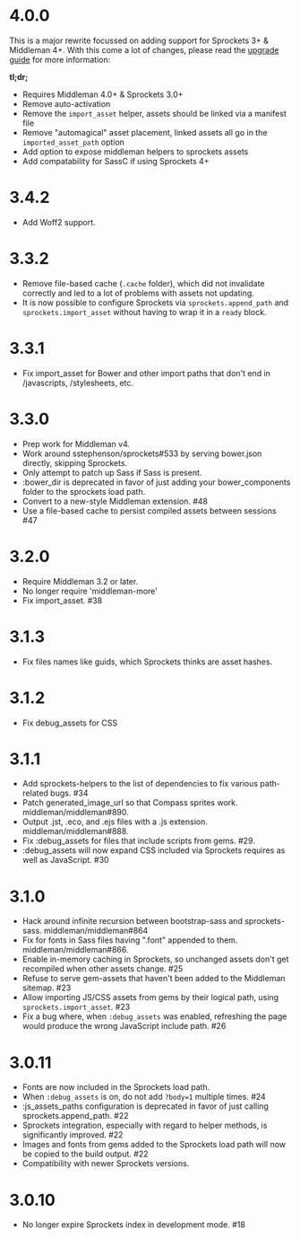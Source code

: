 4.0.0
=====

This is a major rewrite focussed on adding support for Sprockets 3+ & Middleman 4+. With this come a lot of changes, please read the [upgrade guide](docs/upgrade-3-to-4.md) for more information:

**tl;dr;**

* Requires Middleman 4.0+ & Sprockets 3.0+
* Remove auto-activation
* Remove the `import_asset` helper, assets should be linked via a manifest file
* Remove "automagical" asset placement, linked assets all go in the `imported_asset_path` option
* Add option to expose middleman helpers to sprockets assets
* Add compatability for SassC if using Sprockets 4+


3.4.2
===

* Add Woff2 support.

3.3.2
===

* Remove file-based cache (`.cache` folder), which did not invalidate correctly and led to a lot of problems with assets not updating.
* It is now possible to configure Sprockets via `sprockets.append_path` and `sprockets.import_asset` without having to wrap it in a `ready` block.

3.3.1
===

* Fix import_asset for Bower and other import paths that don't end in /javascripts, /stylesheets, etc.

3.3.0
===

* Prep work for Middleman v4.
* Work around sstephenson/sprockets#533 by serving bower.json directly, skipping Sprockets.
* Only attempt to patch up Sass if Sass is present.
* :bower_dir is deprecated in favor of just adding your bower_components folder to the sprockets load path.
* Convert to a new-style Middleman extension. #48
* Use a file-based cache to persist compiled assets between sessions #47

3.2.0
===

* Require Middleman 3.2 or later.
* No longer require 'middleman-more'
* Fix import_asset. #38

3.1.3
===

* Fix files names like guids, which Sprockets thinks are asset hashes.

3.1.2
===

* Fix debug_assets for CSS

3.1.1
===

* Add sprockets-helpers to the list of dependencies to fix various path-related bugs. #34
* Patch generated_image_url so that Compass sprites work. middleman/middleman#890.
* Output .jst, .eco, and .ejs files with a .js extension. middleman/middleman#888.
* Fix :debug_assets for files that include scripts from gems. #29.
* :debug_assets will now expand CSS included via Sprockets requires as well as JavaScript. #30

3.1.0
===

* Hack around infinite recursion between bootstrap-sass and sprockets-sass. middleman/middleman#864
* Fix for fonts in Sass files having ".font" appended to them. middleman/middleman#866.
* Enable in-memory caching in Sprockets, so unchanged assets don't get recompiled when other assets change. #25
* Refuse to serve gem-assets that haven't been added to the Middleman sitemap. #23
* Allow importing JS/CSS assets from gems by their logical path, using `sprockets.import_asset`. #23
* Fix a bug where, when `:debug_assets` was enabled, refreshing the page would produce the wrong JavaScript include path. #26

3.0.11
===

* Fonts are now included in the Sprockets load path.
* When `:debug_assets` is on, do not add `?body=1` multiple times. #24
* :js_assets_paths configuration is deprecated in favor of just calling sprockets.append_path. #22
* Sprockets integration, especially with regard to helper methods, is significantly improved. #22
* Images and fonts from gems added to the Sprockets load path will now be copied to the build output. #22
* Compatibility with newer Sprockets versions.

3.0.10
===

* No longer expire Sprockets index in development mode. #18
